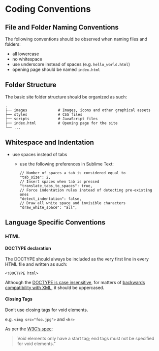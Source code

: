 # Coding Conventions

## File and Folder Naming Conventions

The following conventions should be observed when naming files and folders:

- all lowercase
- no whitespace
- use underscore instead of spaces (e.g. `hello_world.html`)
- opening page should be named `index.html`

## Folder Structure

The basic site folder structure should be organized as such:

    .
    ├── images              # Images, icons and other graphical assets
    ├── styles              # CSS files
    ├── scripts             # JavaScript files
    ├── index.html          # Opening page for the site
    └── ...

## Whitespace and Indentation

- use spaces instead of tabs
  - use the following preferences in Sublime Text:

        // Number of spaces a tab is considered equal to
        "tab_size": 2,
        // Insert spaces when tab is pressed
        "translate_tabs_to_spaces": true,
        // Force indentation rules instead of detecting pre-existing ones
        "detect_indentation": false,
        // Draw all white space and invisible characters
        "draw_white_space": "all",

## Language Specific Conventions

### HTML

#### DOCTYPE declaration

The DOCTYPE should always be included as the very first line in every HTML file and written as such:

`<!DOCTYPE html>`

Although the [DOCTYPE is case insensitive](https://www.w3.org/TR/html5/syntax.html#the-doctype), for matters of [backwards compatibility with XML](https://mathiasbynens.be/notes/xhtml5#doctype), it should be uppercased.

#### Closing Tags

Don’t use closing tags for void elements.

e.g. `<img src="foo.jpg">` and `<hr>`

As per the [W3C’s spec](https://www.w3.org/TR/html5/syntax.html#void-elements):

> Void elements only have a start tag; end tags must not be specified for void elements.”
